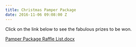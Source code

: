 ```yaml
---
title: Christmas Pamper Package
date: 2016-11-06 09:08:00 Z
---
```


Click on the link below to see the fabulous prizes to be won.

[Pamper Package Raffle List.docx](/uploads/Pamper%20Package%20Raffle%20List.docx)